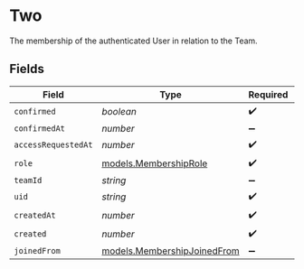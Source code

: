 # Two

The membership of the authenticated User in relation to the Team.


## Fields

| Field                                                            | Type                                                             | Required                                                         | Description                                                      |
| ---------------------------------------------------------------- | ---------------------------------------------------------------- | ---------------------------------------------------------------- | ---------------------------------------------------------------- |
| `confirmed`                                                      | *boolean*                                                        | :heavy_check_mark:                                               | N/A                                                              |
| `confirmedAt`                                                    | *number*                                                         | :heavy_minus_sign:                                               | N/A                                                              |
| `accessRequestedAt`                                              | *number*                                                         | :heavy_check_mark:                                               | N/A                                                              |
| `role`                                                           | [models.MembershipRole](../models/membershiprole.md)             | :heavy_check_mark:                                               | N/A                                                              |
| `teamId`                                                         | *string*                                                         | :heavy_minus_sign:                                               | N/A                                                              |
| `uid`                                                            | *string*                                                         | :heavy_check_mark:                                               | N/A                                                              |
| `createdAt`                                                      | *number*                                                         | :heavy_check_mark:                                               | N/A                                                              |
| `created`                                                        | *number*                                                         | :heavy_check_mark:                                               | N/A                                                              |
| `joinedFrom`                                                     | [models.MembershipJoinedFrom](../models/membershipjoinedfrom.md) | :heavy_minus_sign:                                               | N/A                                                              |